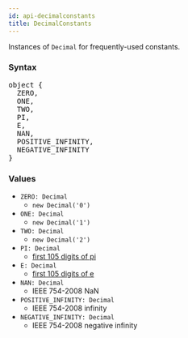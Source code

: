 ```yaml
---
id: api-decimalconstants
title: DecimalConstants
---
```


Instances of `Decimal` for frequently-used constants.


### Syntax

<pre class="syntax">
object {
  ZERO,
  ONE,
  TWO,
  PI,
  E,
  NAN,
  POSITIVE_INFINITY,
  NEGATIVE_INFINITY
}
</pre>

### Values

  - <code class="def">ZERO: <span>Decimal</span></code>
    - `new Decimal('0')`
  - <code class="def">ONE: <span>Decimal</span></code>
    - `new Decimal('1')`
  - <code class="def">TWO: <span>Decimal</span></code>
    - `new Decimal('2')`
  - <code class="def">PI: <span>Decimal</span></code>
    - [first 105 digits of pi](https://oeis.org/A000796/constant)
  - <code class="def">E: <span>Decimal</span></code>
    - [first 105 digits of e](https://oeis.org/A001113/constant)
  - <code class="def">NAN: <span>Decimal</span></code>
    - IEEE 754-2008 NaN
  - <code class="def">POSITIVE_INFINITY: <span>Decimal</span></code>
    - IEEE 754-2008 infinity
  - <code class="def">NEGATIVE_INFINITY: <span>Decimal</span></code>
    - IEEE 754-2008 negative infinity
